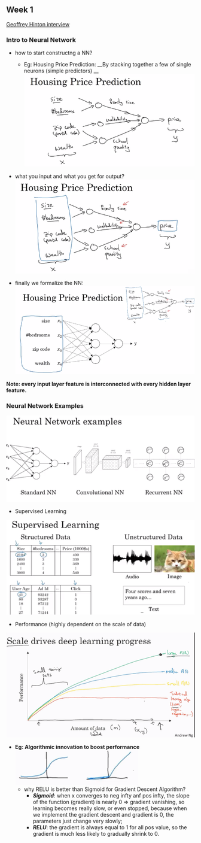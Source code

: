 
## Week 1

[Geoffrey Hinton interview](https://www.coursera.org/learn/neural-networks-deep-learning/lecture/dcm5r/geoffrey-hinton-interview)

### Intro to Neural Network

- how to start constructng a NN?
   - Eg: Housing Price Prediction: __By stacking together a few of single neurons (simple predictors) __
![](https://raw.githubusercontent.com/karenyyy/Coursera_and_Udemy/master/deeplearningai_coursera/Neural_Networks_and_Deep_Learning/images/1.png)

- what you input and what you get for output?
![](https://raw.githubusercontent.com/karenyyy/Coursera_and_Udemy/master/deeplearningai_coursera/Neural_Networks_and_Deep_Learning/images/2.png)

- finally we formalize the NN:
![](https://raw.githubusercontent.com/karenyyy/Coursera_and_Udemy/master/deeplearningai_coursera/Neural_Networks_and_Deep_Learning/images/3.png)

__Note: every input layer feature is interconnected with every hidden layer feature.__

### Neural Network Examples


![](https://raw.githubusercontent.com/karenyyy/Coursera_and_Udemy/master/deeplearningai_coursera/Neural_Networks_and_Deep_Learning/images/4.png)

- Supervised Learning

![](https://raw.githubusercontent.com/karenyyy/Coursera_and_Udemy/master/deeplearningai_coursera/Neural_Networks_and_Deep_Learning/images/5.png)

- Performance (highly dependent on the scale of data)

![](https://raw.githubusercontent.com/karenyyy/Coursera_and_Udemy/master/deeplearningai_coursera/Neural_Networks_and_Deep_Learning/images/6.png)

   -  __Eg: Algorithmic innovation to boost performance__
   ![](https://raw.githubusercontent.com/karenyyy/Coursera_and_Udemy/master/deeplearningai_coursera/Neural_Networks_and_Deep_Learning/images/7.png)
       - why RELU is better than Sigmoid for Gradient Descent Algorithm?
           - ___Sigmoid___: when x converges to neg infty anf pos infty, the slope of the function (gradient) is nearly 0 => gradient vanishing, so learning becomes really slow, or even stopped, because when we implement the gradient descent and gradient is 0, the parameters just change very slowly;
           - ___RELU___: the gradient is always equal to 1 for all pos value, so the gradient is much less likely to gradually shrink to 0.
